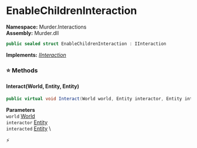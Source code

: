 # EnableChildrenInteraction

**Namespace:** Murder.Interactions \
**Assembly:** Murder.dll

```csharp
public sealed struct EnableChildrenInteraction : IInteraction
```

**Implements:** _[IInteraction](../../Bang/Interactions/IInteraction.html)_

### ⭐ Methods
#### Interact(World, Entity, Entity)
```csharp
public virtual void Interact(World world, Entity interactor, Entity interacted)
```

**Parameters** \
`world` [World](../../Bang/World.html) \
`interactor` [Entity](../../Bang/Entities/Entity.html) \
`interacted` [Entity](../../Bang/Entities/Entity.html) \



⚡